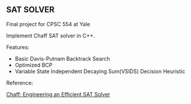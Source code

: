 ## SAT SOLVER
Final project for CPSC 554 at Yale

Implement Chaff SAT solver in C++.

Features:
 - Basic Davis-Putnam Backtrack Search
 - Optimized BCP
 - Variable State Independent Decaying Sum(VSIDS) Decision Heuristic

Reference:

 [Chaff: Engineering an Efficient SAT Solver](https://www.princeton.edu/~chaff/publication/DAC2001v56.pdf)
